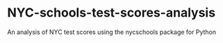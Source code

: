 # NYC-schools-test-scores-analysis
An analysis of NYC test scores using the nycschools package for Python
